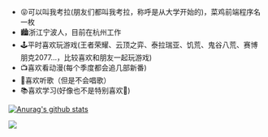
- 😝可以叫我考拉(朋友们都叫我考拉，称呼是从大学开始的)，菜鸡前端程序名一枚
- 🏙️浙江宁波人，目前在杭州工作
- 🕹️平时喜欢玩游戏(王者荣耀、云顶之弈、泰拉瑞亚、饥荒、鬼谷八荒、赛博朋克2077...，比较喜欢和朋友一起玩游戏)
- 📺喜欢看动漫(每个季度都会追几部新番)
- 🎵喜欢听歌（但是不会唱歌）
- 📚喜欢学习(好像也不是特别喜欢🤣)

[![Anurag's github stats](https://github-readme-stats.vercel.app/api?username=wuyuehui)](https://github.com/anuraghazra/github-readme-stats)

![](https://visitor-badge.glitch.me/badge?page_id=wuyuehui.visitor-badge)
